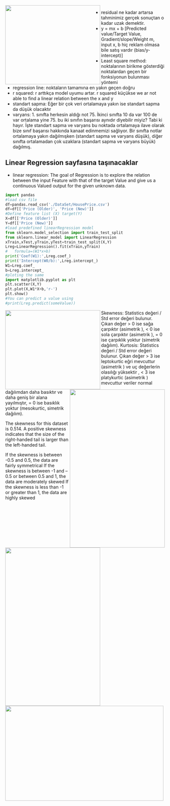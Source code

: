 <img align="left" width="300" height="250" src="https://www.displayr.com/wp-content/uploads/2018/07/Residual_chart_780x480.png"> 

- residual ne kadar artarsa tahminimiz gerçek sonuçtan o kadar uzak demektir.
- y = mx + b [Predicted value/Target Value, Gradient/slope/Weight m, input x, b hiç reklam olmasa bile satış vardır (bias/y-intercept)]
- Least square method: noktalarının birikme gösterdiği noktalardan geçen bir fonksiyonun bulunması yöntemi
- regression line: noktaların tamamına en yakın geçen doğru
- r squared: r arttıkça model uyumu artar. r squared küçükse we ar not able to find a linear relation between the x and y
- standart sapma: Eğer bir çok veri ortalamaya yakın ise standart sapma da düşük olacaktır
- varyans: 1. sınıfta herkesin aldığı not 75. İkinci sınıfta 10 da var 100 de var ortalama yine 75. bu iki sınıfın başarısı aynıdır diyebilir miyiz? Tabi ki hayır. İşte standart sapma ve varyans bu noktada ortalamaya ilave olarak bize sınıf başarısı hakkında kanaat edinmemizi sağlıyor. Bir sınıfta notlar ortalamaya yakın dağılmışken (standart sapma ve varyans düşük), diğer sınıfta ortalamadan çok uzaklara (standart sapma ve varyans büyük) dağılmış.


## Linear Regression sayfasına taşınacaklar
 
- linear regression: The goal of Regression is to explore the relation between the input Feature with that of the target Value and give us a continuous Valued output for the given unknown data. 
```python
import pandas
#load csv file
df=pandas.read_csv('./DataSet/HousePrice.csv')
df=df[['Price (Older)', 'Price (New)']]
#Define feature list (X) target(Y)
X=df[['Price (Older)']]
Y=df[['Price (New)']]
#load predefined linearRegression model
from sklearn.model_selection import train_test_split
from sklearn.linear_model import LinearRegression
xTrain,xTest,yTrain,yTest=train_test_split(X,Y)
Lreg=LinearRegression().fit(xTrain,yTrain)
#   formula=(W1*x+b)
print('Coef(W1):',Lreg.coef_)
print('Intercept(W0/b):',Lreg.intercept_)
W1=Lreg.coef_
b=Lreg.intercept_
#ploting the same
import matplotlib.pyplot as plt
plt.scatter(X,Y)
plt.plot(X,W1*X+b,'r-')
plt.show()
#You can predict a value using
#print(Lreg.predict(someValue))
```
 
<img align="left" width="300" height="250" src="https://miro.medium.com/max/640/1*sFs2I2fOaGf-LSQY-Xj8iw.png">

<img align="right" width="300" height="500" src="https://eksiup.com/p/nt535764uevr">



Skewness: Statistics değeri / Std error değeri bulunur. Çıkan değer > 0 ise sağa çarpıktır (asimetrik ), < 0 ise sola çarpıktır (asimetrik ), = 0 ise çarpıklık yoktur (simetrik dağılım). 
Kurtosis: Statistics değeri / Std error değeri bulunur. Çıkan değer > 3 ise leptokurtic eğri mevcuttur (asimetrik ) ve uç değerlerin olasılığı yüksektir , < 3 ise platykurtic (asimetrik ) mevcuttur veriler normal dağılımdan daha basıktır ve daha geniş bir alana yayılmıştır, = 0 ise basıklık yoktur (mesokurtic, simetrik dağılım). 

 The skewness for this dataset is 0.514.  A positive skewness indicates that the size of the right-handed tail is larger than the left-handed tail.
 
 <img align="left" width="300" height="500" src="https://www.spcforexcel.com/files/images/Skewness-Kurtosis-Figures/Figure-2.png">
If the skewness is between -0.5 and 0.5, the data are fairly symmetrical
If the skewness is between -1 and – 0.5 or between 0.5 and 1, the data are moderately skewed
If the skewness is less than -1 or greater than 1, the data are highly skewed

<img align="left" width="500" height="300" src=" https://www.researchgate.net/profile/John_Mitchell2/publication/5570487/figure/fig1/AS:213411729285120@1427892729413/Mesokurtic-leptokurtic-and-platykurtic.png
">


